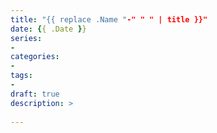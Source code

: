 ```yaml
---
title: "{{ replace .Name "-" " " | title }}"
date: {{ .Date }}
series:
-
categories:
-
tags:
-
draft: true
description: >
    
---
```


